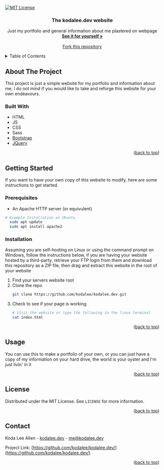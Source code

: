 <div id="top"></div>

[![MIT License][license-shield]][license-url]

<!-- PROJECT LOGO -->
<div align="center">
<h3 align="center">The kodalee.dev website</h3>
  <p align="center">
    Just my portfolio and general information about me plastered on webpage
    <br />
    <a href="https://kodalee.dev"><strong>See it for yourself »</strong></a>
    <br />
    <br />
    <a href="https://github.com/kodalee/kodalee.dev/fork">Fork this repository</a>
</div>



<!-- TABLE OF CONTENTS -->
<details>
  <summary>Table of Contents</summary>
  <ol>
    <li>
      <a href="#about-the-project">About The Project</a>
      <ul>
        <li><a href="#built-with">Built With</a></li>
      </ul>
    </li>
    <li>
      <a href="#getting-started">Getting Started</a>
      <ul>
        <li><a href="#prerequisites">Prerequisites</a></li>
        <li><a href="#installation">Installation</a></li>
      </ul>
    </li>
    <li><a href="#usage">Usage</a></li>
    <li><a href="#license">License</a></li>
    <li><a href="#contact">Contact</a></li>
  </ol>
</details>



<!-- ABOUT THE PROJECT -->
## About The Project

This project is just a simple website for my portfolio and information about me, I do not mind if you would like to take and reforge this website for your own endeavours. 

### Built With

* HTML
* JS
* CSS
* Sass
* [Bootstrap](https://getbootstrap.com)
* [JQuery](https://jquery.com)

<p align="right">(<a href="#top">back to top</a>)</p>



<!-- GETTING STARTED -->
## Getting Started

If you want to have your own copy of this website to modify, here are some instructions to get started.

### Prerequisites

* An Apache HTTP server (or equivulent)
```sh
# Example Installation on Ubuntu
  sudo apt update
  sudo apt install apache2
  ```

### Installation

Assuming you are self-hosting on Linux or using the command prompt on Windows, follow the instructions below, if you are having your website hosted by a third-party, retrieve your FTP login from them and download this repository as a ZIP file, then drag and extract this website in the root of your website

1. Find your servers website root
2. Clone the repo
   ```sh
   git clone https://github.com/kodalee/kodalee.dev.git
   ```
3. Check to see if your page is working
   ```sh
   # Visit the website or type the following in the linux terminal
   cat index.html
   ```

<p align="right">(<a href="#top">back to top</a>)</p>



<!-- USAGE EXAMPLES -->
## Usage

You can use this to make a portfolio of your own, or you can just have a copy of my information on your hard drive, the world is your oyster and I'm just livin' in it

<p align="right">(<a href="#top">back to top</a>)</p>



<!-- LICENSE -->
## License

Distributed under the MIT License. See `LICENSE` for more information.

<p align="right">(<a href="#top">back to top</a>)</p>



<!-- CONTACT -->
## Contact

Koda Lee Allen - [kodalee.dev](https://kodalee.dev) - me@kodalee.dev

Project Link: [https://github.com/kodalee/kodalee.dev/](https://github.com/kodalee/kodalee.dev/)

<p align="right">(<a href="#top">back to top</a>)</p>



<!-- MARKDOWN LINKS & IMAGES -->
[license-shield]: https://img.shields.io/github/license/kodalee/kodalee.dev.svg?style=for-the-badge
[license-url]: https://github.com/kodalee/kodalee.dev/blob/main/LICENSE?

